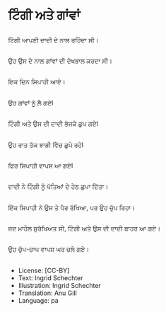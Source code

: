 # ਟਿੰਗੀ ਅਤੇ ਗਾਂਵਾਂ

##
ਟਿੰਗੀ ਆਪਣੀ ਦਾਦੀ ਦੇ ਨਾਲ ਰਹਿੰਦਾ ਸੀ।

##
ਉਹ ਉਸ ਦੇ ਨਾਲ ਗਾਂਵਾਂ ਦੀ ਦੇਖਭਾਲ ਕਰਦਾ ਸੀ।

##
ਇਕ ਦਿਨ ਸਿਪਾਹੀ ਆਏ।

##
ਉਹ ਗਾਂਵਾਂ ਨੂੰ ਲੈ ਗਏl

##
ਟਿੰਗੀ ਅਤੇ ਉਸ ਦੀ ਦਾਦੀ ਭੱਜਕੇ ਛੁਪ ਗਏl

##
ਉਹ ਰਾਤ ਤੱਕ ਝਾੜੀ ਵਿੱਚ ਛੁਪੇ ਰਹੇl

##
ਫਿਰ ਸਿਪਾਹੀ ਵਾਪਸ ਆ ਗਏl

##
ਦਾਦੀ ਨੇ ਟਿੰਗੀ ਨੂੰ ਪੱਤਿਆਂ ਦੇ ਹੇਠ ਛੁਪਾ ਦਿੱਤਾ।

##
ਇੱਕ ਸਿਪਾਹੀ ਨੇ ਉਸ ਤੇ ਪੈਰ ਰੱਖਿਆ, ਪਰ ਉਹ ਚੁੱਪ ਰਿਹਾ।

##
ਜਦ ਮਾਹੌਲ ਸੁਰੱਖਿਅਤ ਸੀ, ਟਿੰਗੀ ਅਤੇ ਉਸ ਦੀ ਦਾਦੀ ਬਾਹਰ ਆ ਗਏ।

##
ਉਹ ਚੁੱਪ-ਚਾਪ ਵਾਪਸ ਘਰ ਚਲੇ ਗਏ।

##
* License: [CC-BY]
* Text: Ingrid Schechter
* Illustration: Ingrid Schechter
* Translation: Anu Gill
* Language: pa
